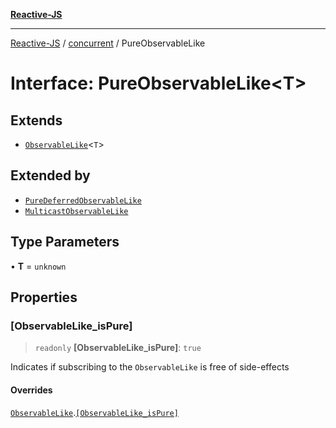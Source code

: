 [**Reactive-JS**](../../README.md)

***

[Reactive-JS](../../README.md) / [concurrent](../README.md) / PureObservableLike

# Interface: PureObservableLike\<T\>

## Extends

- [`ObservableLike`](ObservableLike.md)\<`T`\>

## Extended by

- [`PureDeferredObservableLike`](PureDeferredObservableLike.md)
- [`MulticastObservableLike`](MulticastObservableLike.md)

## Type Parameters

• **T** = `unknown`

## Properties

### \[ObservableLike\_isPure\]

> `readonly` **\[ObservableLike\_isPure\]**: `true`

Indicates if subscribing to the `ObservableLike` is free of side-effects

#### Overrides

[`ObservableLike`](ObservableLike.md).[`[ObservableLike_isPure]`](ObservableLike.md#observablelike_ispure)

